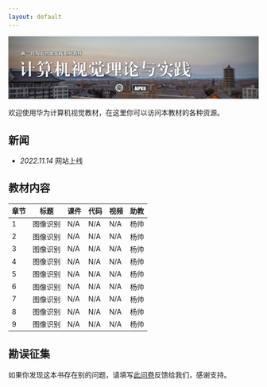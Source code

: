 ```yaml
---
layout: default
---
```


![](assets/images/caption.png)


欢迎使用华为计算机视觉教材，在这里你可以访问本教材的各种资源。

## 新闻

- *2022.11.14* 网站上线

## 教材内容

| 章节 | 标题   | 课件  | 代码  | 视频  | 助教 |
|----|------|-----|-----|-----|----|
| 1  | 图像识别 | N/A | N/A | N/A | 杨帅 |
| 2  | 图像识别 | N/A | N/A | N/A | 杨帅 |
| 3  | 图像识别 | N/A | N/A | N/A | 杨帅 |
| 4  | 图像识别 | N/A | N/A | N/A | 杨帅 |
| 5  | 图像识别 | N/A | N/A | N/A | 杨帅 |
| 6  | 图像识别 | N/A | N/A | N/A | 杨帅 |
| 7  | 图像识别 | N/A | N/A | N/A | 杨帅 |
| 8  | 图像识别 | N/A | N/A | N/A | 杨帅 |
| 9  | 图像识别 | N/A | N/A | N/A | 杨帅 |

## 勘误征集

如果你发现这本书存在别的问题，请填写[此问卷](https://huyuzhang.github.io/)反馈给我们，感谢支持。